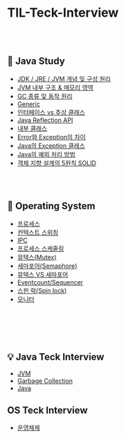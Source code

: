 # TIL-Teck-Interview


<br>
<br>

## 📌 Java Study

- [JDK / JRE / JVM 개념 및 구성 원리](https://aboard-woolen-7bf.notion.site/JDK-JRE-JVM-259c3e3ede5743da94a1895b1a5dc4b1?pvs=4)
- [JVM 내부 구조 & 메모리 영역](https://aboard-woolen-7bf.notion.site/JVM-800b4f1bd4264ab69096c1a3ec5b1a33?pvs=4)
- [GC 종류 및 동작 원리](https://aboard-woolen-7bf.notion.site/GC-89e999bb8f6645dcba719db8fe8b70d5?pvs=4)
- [Generic](https://aboard-woolen-7bf.notion.site/Generic-b33ded9ff586489e9446ca0cdf74eec6?pvs=4)
- [인터페이스 vs 추상 클래스](https://www.notion.so/VS-19d7fb4b072a41d4875b70b93a934efc)
- [Java Reflection API](https://aboard-woolen-7bf.notion.site/Java-Reflection-0de03d45c52a414d90d01a2f4cfaf92e?pvs=4)
- [내부 클래스](https://aboard-woolen-7bf.notion.site/2fa568b2dba349579a661b2b6f0f6d92?pvs=4)
- [Error와 Exception의 차이](https://aboard-woolen-7bf.notion.site/Error-Exception-190668c457b44a3c827d8c864d4c2c1a?pvs=4)
- [Java의 Exception 클래스](https://aboard-woolen-7bf.notion.site/Java-Exception-9bbd7a0a42c34480831c7a90664ec60d?pvs=4)
- [Java의 예외 처리 방법](https://aboard-woolen-7bf.notion.site/e624c8f59a014ffd99618b45b2b19ba0?pvs=4)
- [객체 지향 설계의 5원칙 SOLID](https://aboard-woolen-7bf.notion.site/5-SOLID-6055015ee39643b3a0efe5380e98210a?pvs=4)

<br>
<br>

## 📌 Operating System
- [프로세스](https://aboard-woolen-7bf.notion.site/df36bbcd16b240efbe1078e8c39a80ea?pvs=4)
- [컨텍스트 스위칭](https://aboard-woolen-7bf.notion.site/230522-Context-Switching-2de45a17b425470987af98288b26dd80?pvs=4)
- [IPC](https://aboard-woolen-7bf.notion.site/0529-IPC-391a4a5cb6844d7fb7d37bd430d869e1?pvs=4)
- [프로세스 스케줄링](https://aboard-woolen-7bf.notion.site/ccf272ae65f742619df7364d073d9acd?pvs=4)
- [뮤텍스(Mutex)](https://aboard-woolen-7bf.notion.site/Mutex-a4d0aad388d84f50b786a5e211a5a763?pvs=4)
- [세마포어(Semaphore)](https://aboard-woolen-7bf.notion.site/Semaphore-d611f58914d242a3a7cd630e12694037?pvs=4)
- [뮤텍스 VS 세마포어](https://aboard-woolen-7bf.notion.site/VS-d352264d61804d98afbf7dd2efbcb3b3?pvs=4)
- [Eventcount/Sequencer](https://aboard-woolen-7bf.notion.site/Eventcount-Sequencer-b9757ab274d84997a5f962410be6ef85?pvs=4)
- [스핀 락(Spin lock)](https://aboard-woolen-7bf.notion.site/Spin-lock-58cfb57b15c44d70887afd37a154699c?pvs=4)
- [모니터](https://aboard-woolen-7bf.notion.site/9193042be448462ab95b507b9c552a8d?pvs=4)
<br>
<br>
<br>
<br>

## 💡 Java Teck Interview
- [JVM](https://github.com/kimyubi/TIL-Teck-Interview/blob/main/Java/%5BJava%5D%20JVM.md)
- [Garbage Collection](https://github.com/kimyubi/TIL-Teck-Interview/blob/main/Java/%5BJava%5D%20Garbage_Collection.md)
- [Java](https://github.com/kimyubi/TIL-Teck-Interview/blob/main/Java/%5BJava%5D%20Java.md)


## OS Teck Interview
- [운영체제](https://github.com/kimyubi/TIL-Teck-Interview/blob/main/Java/%5BOS%5D%20%EC%9A%B4%EC%98%81%EC%B2%B4%EC%A0%9C.md)
